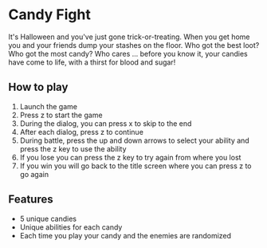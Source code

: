 # Candy Fight
It's Halloween and you've just gone trick-or-treating.  When you get home you and your friends dump your stashes on the floor.  Who got the best loot?  Who got the most candy?  Who cares ... before you know it, your candies have come to life, with a thirst for blood and sugar!

## How to play
1. Launch the game
2. Press z to start the game
3. During the dialog, you can press x to skip to the end
4. After each dialog, press z to continue
5. During battle, press the up and down arrows to select your ability and press the z key to use the ability
6. If you lose you can press the z key to try again from where you lost
7. If you win you will go back to the title screen where you can press z to go again

## Features
* 5 unique candies
* Unique abilities for each candy
* Each time you play your candy and the enemies are randomized
